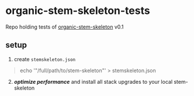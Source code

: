 # organic-stem-skeleton-tests

Repo holding tests of [organic-stem-skeleton](https://github.com/outbounder/organic-stem-skeleton) v0.1

## setup

1. create `stemskeleton.json`

  > echo '"/full/path/to/stem-skeleton"' > stemskeleton.json

2. ___optimize performance___ and install all stack upgrades to your local stem-skeleton
